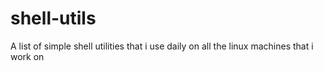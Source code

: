 shell-utils
===========

A list of simple shell utilities that i use daily on all the linux machines that i work on